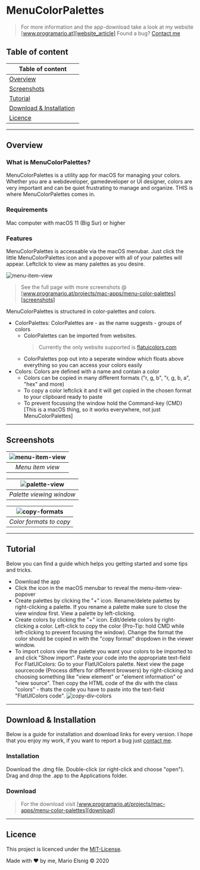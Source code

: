 # MenuColorPalettes

> For more information and the app-download take a look at my website [www.programario.at][website_article]
Found a bug? [Contact me][contact] 

## Table of content
| Table of content  |
| -- |
| [Overview](#overview) |
| [Screenshots](#screenshots) |
| [Tutorial](#tutorial) |
| [Download & Installation](#download--installation) |
| [Licence](#licence) |

<hr>

## Overview
### What is MenuColorPalettes?
MenuColorPalettes is a utility app for macOS for managing your colors. Whether you are a webdeveloper, gamedeveloper or UI designer, colors are very important and can be quiet frustrating to manage and organize. THIS is where MenuColorPalettes comes in.

### Requirements
Mac computer with macOS 11 (Big Sur) or higher

### Features
MenuColorPalettes is accessable via the macOS menubar. Just click the little MenuColorPalettes icon and a popover with all of your palettes will appear. Leftclick to view as many palettes as you desire.

![menu-item-view][menu-item-view]
> See the full page with more screenshots @ [www.programario.at/projects/mac-apps/menu-color-palettes][screenshots]

MenuColorPalettes is structured in color-palettes and colors.
* ColorPalettes: ColorPalettes are - as the name suggests - groups of colors
    * ColorPalettes can be imported from websites.
        > Currently the only website supported is [flatuicolors.com](https://flatuicolors.com)
    * ColorPalettes pop out into a seperate window which floats above everything so you can access your colors easily
* Colors: Colors are defined with a name and contain a color
    * Colors can be copied in many different formats ("r, g, b", "r, g, b, a", "hex" and more)
    * To copy a color leftclick it and it will get copied in the chosen format to your clipboard ready to paste
    * To prevent focussing the window hold the Command-key (CMD} [This is a macOS thing, so it works everywhere, not just MenuColorPalettes]

<hr>

## Screenshots
| ![menu-item-view][menu-item-view] |
|:--:|
| *Menu item view* |

| ![palette-view][palette-view] |
|:--:|
| *Palette viewing window* |

| ![copy-formats][copy-formats] |
|:--:| 
| *Color formats to copy* |

<hr>

## Tutorial
Below you can find a guide which helps you getting started and some tips and tricks.
* Download the app
* Click the icon in the macOS menubar to reveal the menu-item-view-popover
* Create palettes by clicking the "+" icon. Rename/delete palettes by right-clicking a palette. If you rename a palette make sure to close the view window first. View a palette by left-clicking.
* Create colors by clicking the "+" icon. Edit/delete colors by right-clicking a color. Left-click to copy the color (Pro-Tip: hold CMD while left-clicking to prevent focusing the window). Change the format the color should be copied in with the "copy format" dropdown in the viewer window.
* To import colors view the palette you want your colors to be imported to and click "Show import". Paste your code into the appropriate text-field
    For FlatUIColors: Go to your FlatUIColors palette. Next view the page sourcecode (Process differs for different browsers) by right-clicking and choosing something like "view element" or "element information" or "view source". Then copy the HTML code of the div with the class "colors" - thats the code you have to paste into the text-field "FlatUIColors code".
    ![copy-div-colors](https://programario.at/lang/en/projects/mac-apps/Images/menu-color-palettes/copy-div-colors.png)

<hr>

## Download & Installation
Below is a guide for installation and download links for every version. I hope that you enjoy my work, if you want to report a bug just [contact me][contact].
### Installation
Download the .dmg file. Double-click (or right-click and choose "open"). Drag and drop the .app to the Applications folder.

### Download
> For the download visit  [www.programario.at/projects/mac-apps/menu-color-palettes][download]

<hr>

## Licence
This project is licenced under the [MIT-License](https://choosealicense.com/licenses/mit/).

Made with ❤️ by me, Mario Elsnig © 2020


<!--- LINKS -->
[contact]:              https://programario.at/#contact_me-intro
[website_article]:  https://programario.at/projects/mac-apps/menu-color-palettes
[screenshots]:      https://programario.at/projects/mac-apps/menu-color-palettes#screenshots
[download]:         https://programario.at/projects/mac-apps/menu-color-palettes#download__installation-download

<!--- IMAGES -->
[menu-item-view]:   https://programario.at/lang/en/projects/mac-apps/Images/menu-color-palettes/menu-item-view.png "Menu item view"
[palette-view]:         https://programario.at/lang/en/projects/mac-apps/Images/menu-color-palettes/palette-view.png        "Palette view"
[copy-formats]:       https://programario.at/lang/en/projects/mac-apps/Images/menu-color-palettes/copy-formats.png      "Copy formats"
